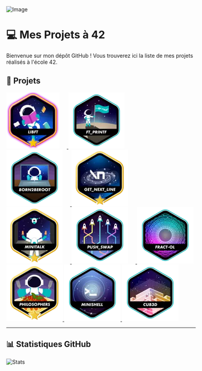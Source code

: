 <img src="https://i.pinimg.com/originals/90/70/32/9070324cdfc07c68d60eed0c39e77573.gif" alt="Image" width="500">


# 💻  Mes Projets à 42

Bienvenue sur mon dépôt GitHub ! Vous trouverez ici la liste de mes projets réalisés à l'école 42. 

## 🔧 Projets
<a href="https://github.com/Spike-hd/libft">
  <img src="https://github.com/leogaudin/42_project_badges/raw/main/badges/libft_bonus_max.webp" alt="Libft Bonus" style="display: inline-block; margin-right: 20px;"/>
</a>
<a href="https://github.com/Spike-hd/ft_printf">
  <img src="https://github.com/leogaudin/42_project_badges/raw/main/badges/ft_printf.webp" alt="ft_printf" style="display: inline-block; margin-right: 20px;"/>
</a>
<a href="https://github.com/Spike-hd/born2beroot">
  <img src="https://github.com/leogaudin/42_project_badges/raw/main/badges/born2beroot.webp" alt="Born2beroot" style="display: inline-block; margin-right: 20px;"/>
</a>
<a href="https://github.com/Spike-hd/get_next_line">
  <img src="https://github.com/leogaudin/42_project_badges/raw/main/badges/get_next_line_bonus.webp" alt="Get Next Line" style="display: inline-block; margin-right: 20px;"/>
</a>
<a href="https://github.com/Spike-hd/minitalk">
  <img src="https://github.com/leogaudin/42_project_badges/raw/main/badges/minitalk_bonus.webp" alt="Minitalk" style="display: inline-block; margin-right: 20px;"/>
</a>
<a href="https://github.com/Spike-hd/push_swap">
  <img src="https://github.com/leogaudin/42_project_badges/raw/main/badges/push_swap.webp" alt="Push Swap" style="display: inline-block; margin-right: 20px;"/>
</a>
<a href="https://github.com/Spike-hd/fract-ol">
  <img src="https://github.com/leogaudin/42_project_badges/raw/main/badges/fract-ol.webp" alt="Fract-ol" style="display: inline-block;"/>
</a>
<a href="https://github.com/Spike-hd/philosophers">
  <img src="https://github.com/leogaudin/42_project_badges/raw/main/badges/philosophers_bonus.webp" alt="Fract-ol" style="display: inline-block;"/>
</a>
<a href="https://github.com/Spike-hd/minishell">
  <img src="https://github.com/leogaudin/42_project_badges/raw/main/badges/minishell.webp" alt="Fract-ol" style="display: inline-block;"/>
</a>
<a href="https://github.com/Spike-hd/cub_3D">
  <img src="https://github.com/leogaudin/42_project_badges/raw/main/badges/cub3d.webp" alt="Cub_3D" style="display: inline-block; margin-right: 20px;"/>
</a>


---

## 📊 Statistiques GitHub

![Stats](https://github-readme-stats.vercel.app/api?username=Spike-hd&show_icons=true&theme=radical)


